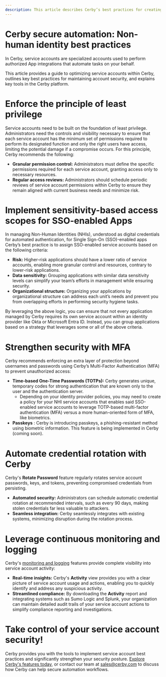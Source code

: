 ```yaml
---
description: This article describes Cerby’s best practices for creating, securing, and managing your service accounts.
---
```


# Cerby secure automation: Non-human identity best practices

In Cerby, service accounts are specialized accounts used to perform authorized App integrations that automate tasks on your behalf.

This article provides a guide to optimizing service accounts within Cerby, outlines key best practices for maintaining account security, and explains key tools in the Cerby platform.

# Enforce the principle of least privilege

Service accounts need to be built on the foundation of least privilege. Administrators need the controls and visibility necessary to ensure that each service account has the minimum set of permissions required to perform its designated function and only the right users have access, limiting the potential damage if a compromise occurs. For this principle, Cerby recommends the following:

  * **Granular permission control:** Administrators must define the specific permissions required for each service account, granting access only to necessary resources.
  * **Regular access reviews:** Administrators should schedule periodic reviews of service account permissions within Cerby to ensure they remain aligned with current business needs and minimize risk.

# Implement sensitivity-based access scopes for SSO-enabled Apps

In managing Non-Human Identities (NHIs), understood as digital credentials for automated authentication, for Single Sign-On (SSO)-enabled apps Cerby’s best practice is to assign SSO-enabled service accounts based on the following criteria:

  * **Risk:** Higher-risk applications should have a lower ratio of service accounts, enabling more granular control and resources, contrary to lower-risk applications.
  * **Data sensitivity:** Grouping applications with similar data sensitivity levels can simplify your team’s efforts in management while ensuring security.
  * **Organizational structure:** Organizing your applications by organizational structure can address each unit’s needs and prevent you from overlapping efforts in performing security hygiene tasks.

By leveraging the above logic, you can ensure that not every application managed by Cerby requires its own service account within an identity provider like Okta or Microsoft Entra ID. Instead, you can group applications based on a strategy that leverages some or all of the above criteria.

# Strengthen security with MFA

Cerby recommends enforcing an extra layer of protection beyond usernames and passwords using Cerby’s Multi-Factor Authentication (MFA) to prevent unauthorized access:

  * **Time-based One-Time Passwords (TOTPs):** Cerby generates unique, temporary codes for strong authentication that are known only to the user and the authentication server.
    * Depending on your identity provider policies, you may need to create a policy for your NHI service accounts that enables said SSO-enabled service accounts to leverage TOTP-based multi-factor authentication (MFA) versus a more human-oriented form of MFA, like biometrics.
  * **Passkeys** : Cerby is introducing passkeys, a phishing-resistant method using biometric information. This feature is being implemented in Cerby (coming soon).

# Automate credential rotation with Cerby

Cerby's **Rotate Password** feature regularly rotates service account passwords, keys, and tokens, preventing compromised credentials from persisting.

  * **Automated security:** Administrators can schedule automatic credential rotation at recommended intervals, such as every 90 days, making stolen credentials far less valuable to attackers.
  * **Seamless integration:** Cerby seamlessly integrates with existing systems, minimizing disruption during the rotation process.

# Leverage continuous monitoring and logging

Cerby's [monitoring and logging](https://help.cerby.com/en/collections/5819820-workspace-monitoring) features provide complete visibility into service account activity:

  * **Real-time insights:** Cerby's **Activity** view provides you with a clear picture of service account usage and actions, enabling you to quickly identify and address any suspicious activity.
  * **Streamlined compliance:** By downloading the **Activity** report and integrating systems such as Sumo Logic and Splunk, your organization can maintain detailed audit trails of your service account actions to simplify compliance reporting and investigations.

# Take control of your service account security!

Cerby provides you with the tools to implement service account best practices and significantly strengthen your security posture. [Explore Cerby's features today](https://www.cerby.com/), or contact our team at [sales@cerby.com](mailto:sales@cerby.com) to discuss how Cerby can help secure automation workflows.
